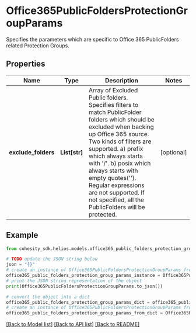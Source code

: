 # Office365PublicFoldersProtectionGroupParams

Specifies the parameters which are specific to Office 365 PublicFolders related Protection Groups.

## Properties

Name | Type | Description | Notes
------------ | ------------- | ------------- | -------------
**exclude_folders** | **List[str]** | Array of Excluded Public folders. Specifies filters to match PublicFolder folders which should be excluded when backing up Office 365 source. Two kinds of filters are supported. a) prefix which always starts with &#39;/&#39;. b) posix which always starts with empty quotes(&#39;&#39;). Regular expressions are not supported. If not specified, all the PublicFolders will be protected. | [optional] 

## Example

```python
from cohesity_sdk.helios.models.office365_public_folders_protection_group_params import Office365PublicFoldersProtectionGroupParams

# TODO update the JSON string below
json = "{}"
# create an instance of Office365PublicFoldersProtectionGroupParams from a JSON string
office365_public_folders_protection_group_params_instance = Office365PublicFoldersProtectionGroupParams.from_json(json)
# print the JSON string representation of the object
print(Office365PublicFoldersProtectionGroupParams.to_json())

# convert the object into a dict
office365_public_folders_protection_group_params_dict = office365_public_folders_protection_group_params_instance.to_dict()
# create an instance of Office365PublicFoldersProtectionGroupParams from a dict
office365_public_folders_protection_group_params_from_dict = Office365PublicFoldersProtectionGroupParams.from_dict(office365_public_folders_protection_group_params_dict)
```
[[Back to Model list]](../README.md#documentation-for-models) [[Back to API list]](../README.md#documentation-for-api-endpoints) [[Back to README]](../README.md)


